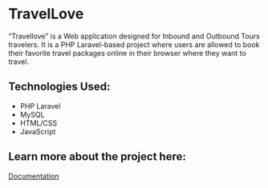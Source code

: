 
# TravelLove

“Travellove” is a Web application designed for Inbound and Outbound Tours travelers. It is a PHP Laravel-based project where users are allowed to book their favorite travel packages online in their browser where they want to travel. 


## Technologies Used:

- PHP Laravel
- MySQL
- HTML/CSS
- JavaScript


## Learn more about the project here:

[Documentation](https://github.com/RushmaBajracharya/TravelLove1/blob/master/travellove.pdf)

